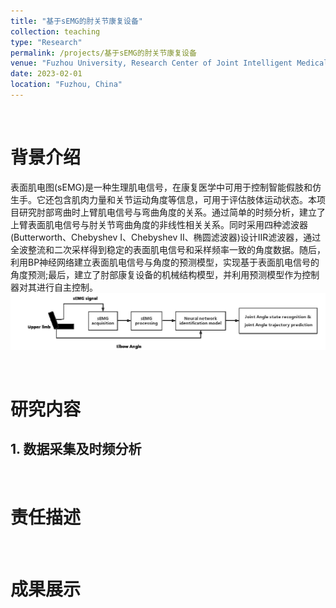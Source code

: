 ```yaml
---
title: "基于sEMG的肘关节康复设备"
collection: teaching
type: "Research"
permalink: /projects/基于sEMG的肘关节康复设备
venue: "Fuzhou University, Research Center of Joint Intelligent Medical Engineering"
date: 2023-02-01
location: "Fuzhou, China"
---
```

<br>

# 背景介绍
表面肌电图(sEMG)是一种生理肌电信号，在康复医学中可用于控制智能假肢和仿生手。它还包含肌肉力量和关节运动角度等信息，可用于评估肢体运动状态。本项目研究肘部弯曲时上臂肌电信号与弯曲角度的关系。通过简单的时频分析，建立了上臂表面肌电信号与肘关节弯曲角度的非线性相关关系。同时采用四种滤波器(Butterworth、Chebyshev I、Chebyshev II、椭圆滤波器)设计IIR滤波器，通过全波整流和二次采样得到稳定的表面肌电信号和采样频率一致的角度数据。随后，利用BP神经网络建立表面肌电信号与角度的预测模型，实现基于表面肌电信号的角度预测;最后，建立了肘部康复设备的机械结构模型，并利用预测模型作为控制器对其进行自主控制。
<br/><img src='/images/Project/BPnetwork/SystemBlockDia.jpg'>

<br>

# 研究内容
## 1. 数据采集及时频分析

<br>

# 责任描述

<br>

# 成果展示

## 
